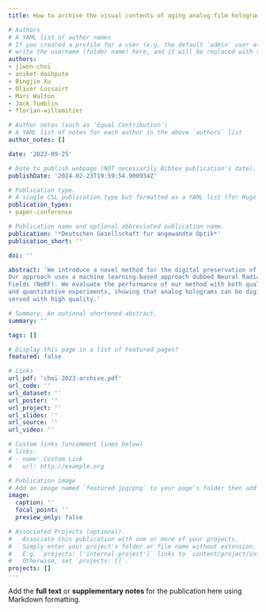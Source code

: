 ```yaml
---
title: How to archive the visual contents of aging analog film holograms?

# Authors
# A YAML list of author names
# If you created a profile for a user (e.g. the default `admin` user at `content/authors/admin/`), 
# write the username (folder name) here, and it will be replaced with their full name and linked to their profile.
authors:
- jiwon-choi
- aniket-dashpute
- Bingjie Xu
- Oliver Cossairt
- Marc Walton
- Jack Tumblin
- florian-willomitzer

# Author notes (such as 'Equal Contribution')
# A YAML list of notes for each author in the above `authors` list
author_notes: []

date: '2023-09-25'

# Date to publish webpage (NOT necessarily Bibtex publication's date).
publishDate: '2024-02-23T19:59:54.900934Z'

# Publication type.
# A single CSL publication type but formatted as a YAML list (for Hugo requirements).
publication_types:
- paper-conference

# Publication name and optional abbreviated publication name.
publication: '*Deutschen Gesellschaft fur angewandte Optik*'
publication_short: ''

doi: ''

abstract: 'We introduce a novel method for the digital preservation of analog film holograms.
Our approach uses a machine learning-based approach dubbed Neural Radiance
Fields (NeRF). We evaluate the performance of our method with both qualitative
and quantitative experiments, showing that analog holograms can be digitally pre-
served with high quality.'

# Summary. An optional shortened abstract.
summary: ''

tags: []

# Display this page in a list of Featured pages?
featured: false

# Links
url_pdf: 'choi-2023-archive.pdf'
url_code: ''
url_dataset: ''
url_poster: ''
url_project: ''
url_slides: ''
url_source: ''
url_video: ''

# Custom links (uncomment lines below)
# links:
# - name: Custom Link
#   url: http://example.org

# Publication image
# Add an image named `featured.jpg/png` to your page's folder then add a caption below.
image:
  caption: ''
  focal_point: ''
  preview_only: false

# Associated Projects (optional).
#   Associate this publication with one or more of your projects.
#   Simply enter your project's folder or file name without extension.
#   E.g. `projects: ['internal-project']` links to `content/project/internal-project/index.md`.
#   Otherwise, set `projects: []`.
projects: []
---
```


Add the **full text** or **supplementary notes** for the publication here using Markdown formatting.
